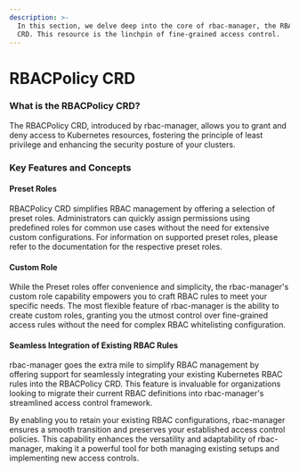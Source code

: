 ```yaml
---
description: >-
  In this section, we delve deep into the core of rbac-manager, the RBACPolicy
  CRD. This resource is the linchpin of fine-grained access control.
---
```


# RBACPolicy CRD

### **What is the RBACPolicy CRD?**

The RBACPolicy CRD, introduced by rbac-manager, allows you to grant and deny access to Kubernetes resources, fostering the principle of least privilege and enhancing the security posture of your clusters.

### **Key Features and Concepts**

#### **Preset Roles**

RBACPolicy CRD simplifies RBAC management by offering a selection of preset roles. Administrators can quickly assign permissions using predefined roles for common use cases without the need for extensive custom configurations. For information on supported preset roles, please refer to the documentation for the respective preset roles.

#### Custom Role

While the Preset roles offer convenience and simplicity, the rbac-manager's custom role capability empowers you to craft RBAC rules to meet your specific needs. The most flexible feature of rbac-manager is the ability to create custom roles, granting you the utmost control over fine-grained access rules without the need for complex RBAC whitelisting configuration.

#### **Seamless Integration of Existing RBAC Rules**

rbac-manager goes the extra mile to simplify RBAC management by offering support for seamlessly integrating your existing Kubernetes RBAC rules into the RBACPolicy CRD. This feature is invaluable for organizations looking to migrate their current RBAC definitions into rbac-manager's streamlined access control framework.

By enabling you to retain your existing RBAC configurations, rbac-manager ensures a smooth transition and preserves your established access control policies. This capability enhances the versatility and adaptability of rbac-manager, making it a powerful tool for both managing existing setups and implementing new access controls.

